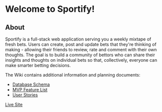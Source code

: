 # Welcome to Sportify!

## About
Sportify is a full-stack web application serving you a weekly mixtape of fresh bets. Users can create, post and update bets that they're thinking of making - allowing their friends to review, rate and comment with their own thoughts. The goal is to build a community of bettors who can share their insights and thoughts on individual bets so that, collectively, everyone can make smarter betting decisions.

The Wiki contains additional information and planning documents:

* [Database Schema](./database-schema)
* [MVP Feature List](./mvp-feature-list)
* [User Stories](./user-stories)

[Live Site](https://sportify-capstone.herokuapp.com/)
